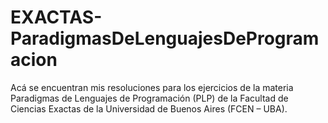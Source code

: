 # EXACTAS-ParadigmasDeLenguajesDeProgramacion
Acá se encuentran mis resoluciones para los ejercicios de la materia Paradigmas de Lenguajes de Programación (PLP) de la Facultad de Ciencias Exactas de la Universidad de Buenos Aires (FCEN – UBA).
